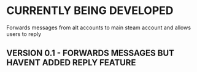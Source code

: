 # CURRENTLY BEING DEVELOPED
Forwards messages from alt accounts to main steam account and allows users to reply

## VERSION 0.1 - FORWARDS MESSAGES BUT HAVENT ADDED REPLY FEATURE
